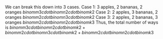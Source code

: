 We can break this down into 3 cases. 
Case 1: 3 apples, 2 bananas, 2 oranges 
$binom{m}{3} cdot binom{n}{2} cdot binom{k}{2}$ 
Case 2: 2 apples, 3 bananas, 2 oranges 
$binom{m}{2} cdot binom{n}{3} cdot binom{k}{2}$ 
Case 3: 2 apples, 2 bananas, 3 oranges 
$binom{m}{2} cdot binom{n}{2} cdot binom{k}{3}$ 
Thus, the total number of ways is $binom{m}{3} cdot binom{n}{2} cdot binom{k}{2} + binom{m}{2} cdot binom{n}{3} cdot binom{k}{2} + binom{m}{2} cdot binom{n}{2} cdot binom{k}{3}$

